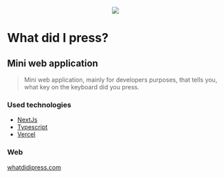 <p align="center">
  <img src="https://github.com/massoprod/what-did-i-press/blob/main/pages/public/keyboard.png?raw=true">
</p>

# What did I press?
## Mini web application

> Mini web application, mainly for developers purposes, that tells you, what key on the keyboard did you press.

### Used technologies

*  [NextJs](https://nextjs.org/)
*  [Typescript](https://www.typescriptlang.org/)
*  [Vercel](https://vercel.com/)

### Web

[whatdidipress.com](https://whatdidipress.com/)